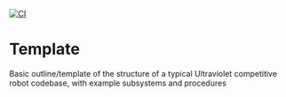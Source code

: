 [![CI](https://github.com/ultraviolet8567/template/actions/workflows/main.yml/badge.svg)](https://github.com/ultraviolet8567/template/actions/workflows/main.yml)

# Template
Basic outline/template of the structure of a typical Ultraviolet competitive robot codebase, with example subsystems and procedures
